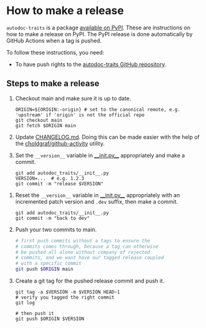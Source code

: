 # How to make a release

`autodoc-traits` is a package [available on
PyPI][pypi].
These are instructions on how to make a release on PyPI.
The PyPI release is done automatically by GitHub Actions when a tag is pushed.

To follow these instructions, you need:

- To have push rights to the [autodoc-traits GitHub
  repository][repo].

[pypi]: https://pypi.org/project/autodoc-traits
[repo]: https://github.com/jupyterhub/autodoc-traits

## Steps to make a release

1. Checkout main and make sure it is up to date.

   ```shell
   ORIGIN=${ORIGIN:-origin} # set to the canonical remote, e.g. 'upstream' if 'origin' is not the official repo
   git checkout main
   git fetch $ORIGIN main
   ```

1. Update [CHANGELOG.md](CHANGELOG.md). Doing this can be made easier with the
   help of the
   [choldgraf/github-activity](https://github.com/choldgraf/github-activity)
   utility.

1. Set the `__version__` variable in [\_\_init.py\_\_][]
   appropriately and make a commit.

   ```
   git add autodoc_traits/__init__.py
   VERSION=...  # e.g. 1.2.3
   git commit -m "release $VERSION"
   ```

[\_\_init.py\_\_]: autodoc_traits/__init__.py

1. Reset the `__version__` variable in
   [\_\_init.py\_\_][] appropriately with an incremented
   patch version and `.dev` suffix, then make a commit.

   ```
   git add autodoc_traits/__init__.py
   git commit -m "back to dev"
   ```

1. Push your two commits to main.

   ```bash
   # first push commits without a tags to ensure the
   # commits comes through, because a tag can otherwise
   # be pushed all alone without company of rejected
   # commits, and we want have our tagged release coupled
   # with a specific commit
   git push $ORIGIN main
   ```

1. Create a git tag for the pushed release commit and push it.

   ```shell
   git tag -a $VERSION -m $VERSION HEAD~1
   # verify you tagged the right commit
   git log

   # then push it
   git push $ORIGIN $VERSION
   ```
